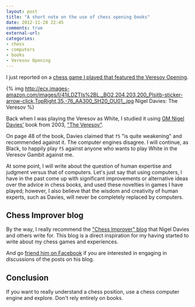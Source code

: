 ```yaml
---
layout: post
title: "A short note on the use of chess opening books"
date: 2012-11-28 22:45
comments: true
external-url: 
categories: 
- chess
- computers
- books
- Veresov Opening
---
```

I just reported on a [chess game I played that featured the Veresov Opening](/blog/2012/11/27/round-3-of-pittsburgh-chess-club-tournament-the-difficult-opponent-and-revenge-of-the-bishop/).

{% img http://ecx.images-amazon.com/images/I/41iLDZTIs%2BL._BO2,204,203,200_PIsitb-sticker-arrow-click,TopRight,35,-76_AA300_SH20_OU01_.jpg Nigel Davies: The Veresov %}

Back when I was playing the Veresov as White, I studied it using [GM Nigel Davies'](http://en.wikipedia.org/wiki/Nigel_Davies_\(chess_player\)) book from 2003, ["The Veresov"](http://www.amazon.com/Veresov-Surprise-Your-Oponents-Tricky/dp/1857443357).

On page 48 of the book, Davies claimed that `f5` "is quite weakening" and recommended against it. The computer engines disagree. I will continue, as Black, to happily play `f5` against anyone who wants to play White in the Veresov Gambit against me.

At some point, I will write about the question of human expertise and judgment versus that of computers. Let's just say that using computers, I have in the past come up with significant improvements or alternative ideas over the advice in chess books, and used these novelties in games I have played; however, I also believe that the wisdom and creativity of human experts, such as Davies, will never be completely replaced by computers.

## Chess Improver blog

By the way, I really recommend the ["Chess Improver" blog](http://chessimprover.com/) that Nigel Davies and others write for. This blog is a direct inspiration for my having started to write about my chess games and experiences.

And go [friend him on Facebook](http://www.facebook.com/nigel.davies1) if you are interested in engaging in discussions of the posts on his blog.

## Conclusion

If you want to really understand a chess position, use a chess computer engine and explore. Don't rely entirely on books.

